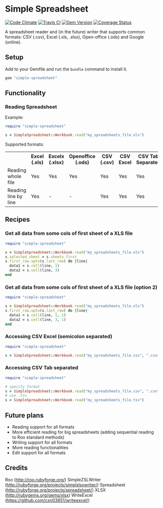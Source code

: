 # Simple Spreadsheet 

[![Code Climate](https://codeclimate.com/github/zenkay/simple-spreadsheet/badges/gpa.svg)](https://codeclimate.com/github/zenkay/simple-spreadsheet) [![Travis CI](https://travis-ci.org/zenkay/simple-spreadsheet.svg?branch=master)](https://travis-ci.org/zenkay/simple-spreadsheet) [![Gem Version](https://badge.fury.io/rb/dandelionapi.svg)](http://badge.fury.io/rb/dandelionapi) [![Coverage Status](https://coveralls.io/repos/github/zenkay/simple-spreadsheet/badge.svg?branch=master)](https://coveralls.io/github/zenkay/simple-spreadsheet?branch=master)

A spreadsheet reader and (in the future) writer that supports common formats: CSV (.csv), Excel (.xls, .xlsx), Open-office (.ods) and Google (online).

## Setup

Add to your Gemfile and run the `bundle` command to install it.

 ```ruby
 gem "simple-spreadsheet"
 ```

## Functionality

### Reading Spreadsheet

Example:

```ruby
require "simple-spreadsheet"

s = SimpleSpreadsheet::Workbook.read("my_spreadsheets_file.xls")
```

Supported formats:

<table>
  <tr>
  	<th></th>
    <th>Excel (.xls)</th>
    <th>Excelx (.xlsx)</th>
    <th>Openoffice (.ods)</th>
    <th>CSV (.csv)</th>
    <th>CSV Excel</th>
    <th>CSV Tab Separated</th>
  </tr>
  <tr>
  	<td>Reading whole file</td>
    <td>Yes</td>
    <td>Yes</td>
    <td>Yes</td>
    <td>Yes</td>
    <td>Yes</td>
    <td>Yes</td>
  </tr>
  <tr>
  	<td>Reading line by line</td>
    <td>Yes</td>
    <td>-</td>
    <td>-</td>
    <td>Yes</td>
    <td>Yes</td>
    <td>Yes</td>
  </tr>
</table>


## Recipes

### Get all data from some cols of first sheet of a XLS file

```ruby
require "simple-spreadsheet"

s = SimpleSpreadsheet::Workbook.read("my_spreadsheets_file.xls")
s.selected_sheet = s.sheets.first
s.first_row.upto(s.last_row) do |line|
  data1 = s.cell(line, 1)
  data2 = s.cell(line, 3)
end
```

### Get all data from some cols of first sheet of a XLS file (option 2)

```ruby
require "simple-spreadsheet"

s = SimpleSpreadsheet::Workbook.read("my_spreadsheets_file.xls")
s.first_row.upto(s.last_row) do |line|
  data1 = s.cell(line, 1, 1)
  data2 = s.cell(line, 3, 1)
end
```

### Accessing CSV Excel (semicolon separated)

```ruby
require "simple-spreadsheet"

s = SimpleSpreadsheet::Workbook.read("my_spreadsheets_file.csv", ".csvx")
```

### Accessing CSV Tab separated

```ruby
require "simple-spreadsheet"

# specify format
s = SimpleSpreadsheet::Workbook.read("my_spreadsheets_file.csv", ".csvt")
# use .tsv
s = SimpleSpreadsheet::Workbook.read("my_spreadsheets_file.tsv")
```

## Future plans

- Reading support for all formats
- More efficient reading for big spreadsheets (adding sequential reading to Roo standard methods)
- Writing support for all formats
- More reading functionalities
- Edit support for all formats

## Credits

Roo (http://roo.rubyforge.org/)
SimpleZSLWriter (http://rubyforge.org/projects/simplxlsxwriter/)
Spreadsheet (http://rubyforge.org/projects/spreadsheet/)
XLSX (http://rubygems.org/gems/xlsx)
WriteExcel (https://github.com/cxn03651/writeexcel/)
